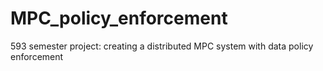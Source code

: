 # MPC_policy_enforcement
593 semester project: creating a distributed MPC system with data policy enforcement
